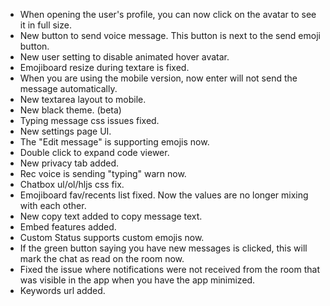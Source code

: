 - When opening the user's profile, you can now click on the avatar to see it in full size.
- New button to send voice message. This button is next to the send emoji button.
- New user setting to disable animated hover avatar.
- Emojiboard resize during textare is fixed.
- When you are using the mobile version, now enter will not send the message automatically.
- New textarea layout to mobile.
- New black theme. (beta)
- Typing message css issues fixed.
- New settings page UI.
- The "Edit message" is supporting emojis now.
- Double click to expand code viewer.
- New privacy tab added.
- Rec voice is sending "typing" warn now.
- Chatbox ul/ol/hljs css fix.
- Emojiboard fav/recents list fixed. Now the values are no longer mixing with each other.
- New copy text added to copy message text.
- Embed features added.
- Custom Status supports custom emojis now.
- If the green button saying you have new messages is clicked, this will mark the chat as read on the room now.
- Fixed the issue where notifications were not received from the room that was visible in the app when you have the app minimized.
- Keywords url added.
